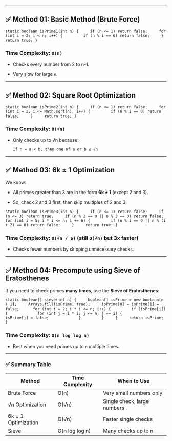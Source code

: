 
---

## ✅ **Method 01: Basic Method (Brute Force)**

`static boolean isPrime1(int n) {     if (n <= 1) return false;     for (int i = 2; i < n; i++) {         if (n % i == 0) return false;     }     return true; }`

### **Time Complexity:** `O(n)`

- Checks every number from 2 to n-1.
    
- Very slow for large `n`.
    

---

## ✅ **Method 02: Square Root Optimization**

`static boolean isPrime2(int n) {     if (n <= 1) return false;     for (int i = 2; i <= Math.sqrt(n); i++) {         if (n % i == 0) return false;     }     return true; }`

### **Time Complexity:** `O(√n)`

- Only checks up to √n because:
    
    `If n = a × b, then one of a or b ≤ √n`
    

---

## ✅ **Method 03: 6k ± 1 Optimization**

We know:

- All primes greater than 3 are in the form **6k ± 1** (except 2 and 3).
    
- So, check 2 and 3 first, then skip multiples of 2 and 3.
    

`static boolean isPrime3(int n) {     if (n <= 1) return false;     if (n <= 3) return true;     if (n % 2 == 0 || n % 3 == 0) return false;          for (int i = 5; i * i <= n; i += 6) {         if (n % i == 0 || n % (i + 2) == 0) return false;     }     return true; }`

### **Time Complexity:** `O(√n / 6)` (still `O(√n)` but 3x faster)

- Checks fewer numbers by skipping unnecessary checks.
    

---

## ✅ **Method 04: Precompute using Sieve of Eratosthenes**

If you need to check primes **many times**, use the **Sieve of Eratosthenes**:

`static boolean[] sieve(int n) {     boolean[] isPrime = new boolean[n + 1];     Arrays.fill(isPrime, true);     isPrime[0] = isPrime[1] = false;      for (int i = 2; i * i <= n; i++) {         if (isPrime[i]) {             for (int j = i * i; j <= n; j += i) {                 isPrime[j] = false;             }         }     }     return isPrime; }`

### **Time Complexity:** `O(n log log n)`

- Best when you need primes up to `n` multiple times.
    

---

### ✅ **Summary Table**

|Method|Time Complexity|When to Use|
|---|---|---|
|Brute Force|O(n)|Very small numbers only|
|√n Optimization|O(√n)|Single check, large numbers|
|6k ± 1 Optimization|O(√n)|Faster single checks|
|Sieve|O(n log log n)|Many checks up to n|